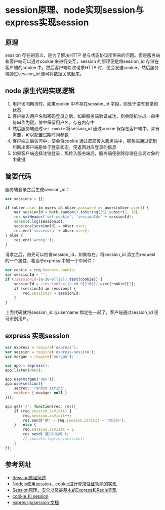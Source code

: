 # session原理、node实现session与express实现session

## 原理

session 存在的意义，是为了解决HTTP 是与状态协议所带来的问题。但是服务端和客户端可以通过cookie 来进行交互，session 的原理便是将session_id 存储在客户端的cookie 中，然后客户端每次请求HTTP 时，便会发送cookie，然后服务端通过session_id 便可将数据关联起来。

## node 原生代码实现逻辑

1. 用户访问网页时，如果cookie 中不存在session_id 字段，则处于没有登录的状态
2. 客户输入用户名和密码登录之后，如果服务端验证成功，则会随机生成一串字符串作为键，值中保留用户名，存在内存中
3. 然后服务端通过`set-cookie` 将session_id 通过cookie 保存在客户端中，如有需要，可以配置过期时间参数
4. 客户端之后访问中，便会将cookie 通过首部传入服务端中，服务端通过识别判断出客户端是处于登录状态，便返回对应登录的信息
5. 如果客户端选择注销登录，那传入服务端后，服务端便删除存储在全局对象的中此键

## 简要代码

服务端登录之后生成session_id：

```javascript
var sessions = {};

if (oUser.user in users && oUser.password == users[oUser.user]) {
	var sessionId = Math.random().toString(36).substr(2, 16);
	res.setHeader('set-cookie', 'sessionId=' + sessionId);
	console.log(sessionId);
	sessions[sessionId] = oUser.user;
	res.end('success\n' + oUser.user);
} else {
	res.end('wrong!');
}
```

请求之后，首先可以检查session_id，如果存在，将session_id 添加为request 的一个属性，相当于express 中的一个中间件：

```javascript
var cookie = req.headers.cookie;
var sessionId = '';
if (/sessionId=[a-z0-9]{16}/.test(cookie)) {
	sessionId = /sessionId=([a-z0-9]{16})/.exec(cookie)[1];
	if (sessionId in sessions) {
		req.sessionId = sessionId;
	}
}
```

上面代码就将session_id 与username 绑定在一起了，客户端通过session_id 便可识别用户。

## express 实现session

```javascript
var express = require('express');
var session = require('express-session');
var morgan = require('morgan');

var app = express();
app.listen(8888);

app.use(morgan('dev'));
app.use(session({
	secret: 'random string',
	cookie: { maxAge: null }
}));

app.get('/', function(req, res){
	if (req.session.isVisit) {
		req.session.isVisit++;
		res.send('第' + req.session.isVisit + '次访问');
	}	else {
		req.session.isVisit = 1;
		res.send('第1次访问');
		// console.log(req.session);
	}
});
```

## 参考网址

- [Session原理简述](https://www.pureweber.com/article/how-session-works/)
- [Nodejs使用session、cookie进行登录验证功能的实现](http://www.5941740.cn/2016/06/08/node-authority/index.html)
- [Session原理、安全以及最基本的Express和Redis实现](https://segmentfault.com/a/1190000002630691)
- [cookie 和 session](http://wiki.jikexueyuan.com/project/node-lessons/cookie-session.html)
- [expressjs/session 文档](https://github.com/expressjs/session)